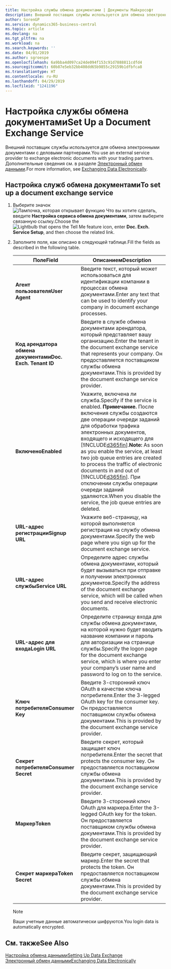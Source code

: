 ```yaml
---
title: Настройка службы обмена документами | Документы Майкрософт
description: Внешний поставщик службы используется для обмена электронными документами с деловыми партнерами.
author: SorenGP
ms.service: dynamics365-business-central
ms.topic: article
ms.devlang: na
ms.tgt_pltfrm: na
ms.workload: na
ms.search.keywords: ''
ms.date: 04/01/2019
ms.author: sgroespe
ms.openlocfilehash: 6a9bba4d097ca24de094f153c91d7888811cdfd4
ms.sourcegitcommit: 60b87e5eb32bb408dd65b9855c29159b1dfbfca8
ms.translationtype: HT
ms.contentlocale: ru-RU
ms.lasthandoff: 04/29/2019
ms.locfileid: "1241196"
---
```

# <a name="set-up-a-document-exchange-service"></a><span data-ttu-id="ddc36-103">Настройка службы обмена документами</span><span class="sxs-lookup"><span data-stu-id="ddc36-103">Set Up a Document Exchange Service</span></span>
<span data-ttu-id="ddc36-104">Внешний поставщик службы используется для обмена электронными документами с деловыми партнерами.</span><span class="sxs-lookup"><span data-stu-id="ddc36-104">You use an external service provider to exchange electronic documents with your trading partners.</span></span> <span data-ttu-id="ddc36-105">Дополнительные сведения см. в разделе [Электронный обмен данными](across-data-exchange.md).</span><span class="sxs-lookup"><span data-stu-id="ddc36-105">For more information, see [Exchanging Data Electronically](across-data-exchange.md).</span></span>  

## <a name="to-set-up-a-document-exchange-service"></a><span data-ttu-id="ddc36-106">Настройка служб обмена документами</span><span class="sxs-lookup"><span data-stu-id="ddc36-106">To set up a document exchange service</span></span>  
1. <span data-ttu-id="ddc36-107">Выберите значок ![Лампочка, которая открывает функцию Что вы хотите сделать](media/ui-search/search_small.png "Что вы хотите сделать"), введите **Настройка сервиса обмена документами**, затем выберите связанную ссылку.</span><span class="sxs-lookup"><span data-stu-id="ddc36-107">Choose the ![Lightbulb that opens the Tell Me feature](media/ui-search/search_small.png "Tell me what you want to do") icon, enter **Doc. Exch. Service Setup**, and then choose the related link.</span></span>  
2. <span data-ttu-id="ddc36-108">Заполните поля, как описано в следующей таблице.</span><span class="sxs-lookup"><span data-stu-id="ddc36-108">Fill the fields as described in the following table.</span></span>  

    |<span data-ttu-id="ddc36-109">Поле</span><span class="sxs-lookup"><span data-stu-id="ddc36-109">Field</span></span>|<span data-ttu-id="ddc36-110">Описанием</span><span class="sxs-lookup"><span data-stu-id="ddc36-110">Description</span></span>|  
    |---------------------------------|---------------------------------------|  
    |<span data-ttu-id="ddc36-111">**Агент пользователя**</span><span class="sxs-lookup"><span data-stu-id="ddc36-111">**User Agent**</span></span>|<span data-ttu-id="ddc36-112">Введите текст, который может использоваться для идентификации компании в процессах обмена документами.</span><span class="sxs-lookup"><span data-stu-id="ddc36-112">Enter any text that can be used to identify your company in document exchange processes.</span></span>|  
    |<span data-ttu-id="ddc36-113">**Код арендатора обмена документами**</span><span class="sxs-lookup"><span data-stu-id="ddc36-113">**Doc. Exch. Tenant ID**</span></span>|<span data-ttu-id="ddc36-114">Введите в службе обмена документами арендатора, который представляет вашу организацию.</span><span class="sxs-lookup"><span data-stu-id="ddc36-114">Enter the tenant in the document exchange service that represents your company.</span></span> <span data-ttu-id="ddc36-115">Он предоставляется поставщиком службы обмена документами.</span><span class="sxs-lookup"><span data-stu-id="ddc36-115">This is provided by the document exchange service provider.</span></span>|  
    |<span data-ttu-id="ddc36-116">**Включено**</span><span class="sxs-lookup"><span data-stu-id="ddc36-116">**Enabled**</span></span>|<span data-ttu-id="ddc36-117">Укажите, включена ли служба.</span><span class="sxs-lookup"><span data-stu-id="ddc36-117">Specify if the service is enabled.</span></span> <span data-ttu-id="ddc36-118">**Примечание.** После включения службы создаются две операции очереди заданий для обработки трафика электронных документов, входящего и исходящего для [!INCLUDE[d365fin](includes/d365fin_md.md)].</span><span class="sxs-lookup"><span data-stu-id="ddc36-118">**Note:**  As soon as you enable the service, at least two job queue entries are created to process the traffic of electronic documents in and out of [!INCLUDE[d365fin](includes/d365fin_md.md)].</span></span> <span data-ttu-id="ddc36-119">При отключении службы операции очереди заданий удаляются.</span><span class="sxs-lookup"><span data-stu-id="ddc36-119">When you disable the service, the job queue entries are deleted.</span></span>|  
    |<span data-ttu-id="ddc36-120">**URL-адрес регистрации**</span><span class="sxs-lookup"><span data-stu-id="ddc36-120">**Signup URL**</span></span>|<span data-ttu-id="ddc36-121">Укажите веб-страницу, на которой выполняется регистрация на службу обмена документами.</span><span class="sxs-lookup"><span data-stu-id="ddc36-121">Specify the web page where you sign up for the document exchange service.</span></span>|  
    |<span data-ttu-id="ddc36-122">**URL-адрес службы**</span><span class="sxs-lookup"><span data-stu-id="ddc36-122">**Service URL**</span></span>|<span data-ttu-id="ddc36-123">Определите адрес службы обмена документами, который будет вызываться при отправке и получении электронных документов.</span><span class="sxs-lookup"><span data-stu-id="ddc36-123">Specify the address of the document exchange service, which will be called when you send and receive electronic documents.</span></span>|  
    |<span data-ttu-id="ddc36-124">**URL-адрес для входа**</span><span class="sxs-lookup"><span data-stu-id="ddc36-124">**Login URL**</span></span>|<span data-ttu-id="ddc36-125">Определите страницу входа для службы обмена документами, на которой нужно будет вводить название компании и пароль для авторизации на странице службы.</span><span class="sxs-lookup"><span data-stu-id="ddc36-125">Specify the logon page for the document exchange service, which is where you enter your company’s user name and password to log on to the service.</span></span>|  
    |<span data-ttu-id="ddc36-126">**Ключ потребителя**</span><span class="sxs-lookup"><span data-stu-id="ddc36-126">**Consumer Key**</span></span>|<span data-ttu-id="ddc36-127">Введите 3-сторонний ключ OAuth в качестве ключа потребителя.</span><span class="sxs-lookup"><span data-stu-id="ddc36-127">Enter the 3-legged OAuth key for the consumer key.</span></span> <span data-ttu-id="ddc36-128">Он предоставляется поставщиком службы обмена документами.</span><span class="sxs-lookup"><span data-stu-id="ddc36-128">This is provided by the document exchange service provider.</span></span>|  
    |<span data-ttu-id="ddc36-129">**Секрет потребителя**</span><span class="sxs-lookup"><span data-stu-id="ddc36-129">**Consumer Secret**</span></span>|<span data-ttu-id="ddc36-130">Введите секрет, который защищает ключ потребителя.</span><span class="sxs-lookup"><span data-stu-id="ddc36-130">Enter the secret that protects the consumer key.</span></span> <span data-ttu-id="ddc36-131">Он предоставляется поставщиком службы обмена документами.</span><span class="sxs-lookup"><span data-stu-id="ddc36-131">This is provided by the document exchange service provider.</span></span>|  
    |<span data-ttu-id="ddc36-132">**Маркер**</span><span class="sxs-lookup"><span data-stu-id="ddc36-132">**Token**</span></span>|<span data-ttu-id="ddc36-133">Введите 3-сторонний ключ OAuth для маркера.</span><span class="sxs-lookup"><span data-stu-id="ddc36-133">Enter the 3-legged OAuth key for the token.</span></span> <span data-ttu-id="ddc36-134">Он предоставляется поставщиком службы обмена документами.</span><span class="sxs-lookup"><span data-stu-id="ddc36-134">This is provided by the document exchange service provider.</span></span>|  
    |<span data-ttu-id="ddc36-135">**Секрет маркера**</span><span class="sxs-lookup"><span data-stu-id="ddc36-135">**Token Secret**</span></span>|<span data-ttu-id="ddc36-136">Введите секрет, защищающий маркер.</span><span class="sxs-lookup"><span data-stu-id="ddc36-136">Enter the secret that protects the token.</span></span> <span data-ttu-id="ddc36-137">Он предоставляется поставщиком службы обмена документами.</span><span class="sxs-lookup"><span data-stu-id="ddc36-137">This is provided by the document exchange service provider.</span></span>|  

    > [!NOTE]  
    > <span data-ttu-id="ddc36-138">Ваши учетные данные автоматически шифруются.</span><span class="sxs-lookup"><span data-stu-id="ddc36-138">You login data is automatically encrypted.</span></span>

## <a name="see-also"></a><span data-ttu-id="ddc36-139">См. также</span><span class="sxs-lookup"><span data-stu-id="ddc36-139">See Also</span></span>  
[<span data-ttu-id="ddc36-140">Настройка обмена данными</span><span class="sxs-lookup"><span data-stu-id="ddc36-140">Setting Up Data Exchange</span></span>](across-set-up-data-exchange.md)  
[<span data-ttu-id="ddc36-141">Электронный обмен данными</span><span class="sxs-lookup"><span data-stu-id="ddc36-141">Exchanging Data Electronically</span></span>](across-data-exchange.md)
